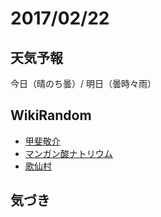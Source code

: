 # 2017/02/22

## 天気予報

今日（晴のち曇）/ 明日（曇時々雨）

## WikiRandom

* [甲斐敬介](https://ja.wikipedia.org/wiki/%E7%94%B2%E6%96%90%E6%95%AC%E4%BB%8B)
* [マンガン酸ナトリウム](https://ja.wikipedia.org/wiki/%E3%83%9E%E3%83%B3%E3%82%AC%E3%83%B3%E9%85%B8%E3%83%8A%E3%83%88%E3%83%AA%E3%82%A6%E3%83%A0)
* [歌仙村](https://ja.wikipedia.org/wiki/%E6%AD%8C%E4%BB%99%E6%9D%91)

## 気づき

